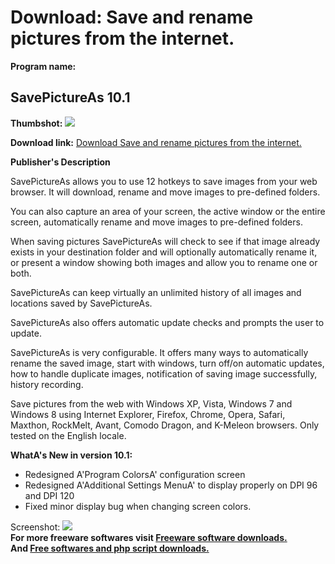 # Download: Save and rename pictures from the internet.

**Program name:**

## SavePictureAs 10.1

  
**Thumbshot:** ![](http://www.freewarefiles.com/screenshot/savepictureas_md.jpg)   
  
**Download link:** [Download Save and rename pictures from the internet.](http://freesoftwares.boysofts.com/SavePictureAs_program_99200.html)  
  


**Publisher's Description**  
  


SavePictureAs allows you to use 12 hotkeys to save images from your web browser. It will download, rename and move images to pre-defined folders. 

You can also capture an area of your screen, the active window or the entire screen, automatically rename and move images to pre-defined folders.

When saving pictures SavePictureAs will check to see if that image already exists in your destination folder and will optionally automatically rename it, or present a window showing both images and allow you to rename one or both.

SavePictureAs can keep virtually an unlimited history of all images and locations saved by SavePictureAs.

SavePictureAs also offers automatic update checks and prompts the user to update.

SavePictureAs is very configurable. It offers many ways to automatically rename the saved image, start with windows, turn off/on automatic updates, how to handle duplicate images, notification of saving image successfully, history recording.

Save pictures from the web with Windows XP, Vista, Windows 7 and Windows 8 using Internet Explorer, Firefox, Chrome, Opera, Safari, Maxthon, RockMelt, Avant, Comodo Dragon, and K-Meleon browsers. Only tested on the English locale.

**WhatA's New in version 10.1:**

  * Redesigned A'Program ColorsA' configuration screen 
  * Redesigned A'Additional Settings MenuA' to display properly on DPI 96 and DPI 120 
  * Fixed minor display bug when changing screen colors. 

  
  
Screenshot: ![](http://www.freewarefiles.com/screenshot/savepictureas.jpg)   
**For more freeware softwares visit [Freeware software downloads.](http://freesoftwares.boysofts.com/)**   
**And [Free softwares and php script downloads.](http://www.boysofts.com/)**
